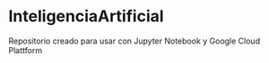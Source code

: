 # InteligenciaArtificial
Repositorio creado para usar con Jupyter Notebook y Google Cloud Plattform

